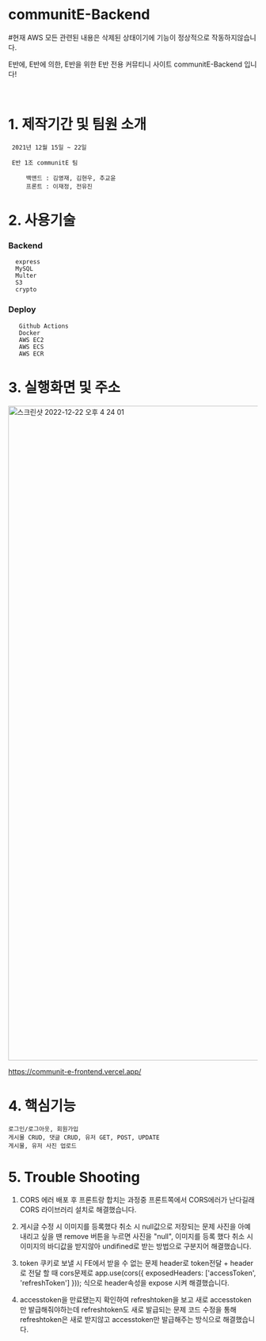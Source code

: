 # communitE-Backend

#현재 AWS 모든 관련된 내용은 삭제된 상태이기에 기능이 정상적으로 작동하지않습니다.

E반에, E반에 의한, E반을 위한 E반 전용 커뮤티니 사이트 communitE-Backend 입니다!

</br>
<h1>1. 제작기간 및 팀원 소개</h1>

     2021년 12월 15일 ~ 22일 

     E반 1조 communitE 팀 

         백앤드 : 김영재, 김현우, 추교윤
         프론트 : 이재정, 전유진             
               
<h1>2. 사용기술</h1>

  <h3>Backend</h3>
      
      express
      MySQL
      Multer
      S3
      crypto

       
  <h3>Deploy</h3>
        
       Github Actions 
       Docker 
       AWS EC2
       AWS ECS
       AWS ECR
       
       
<h1>3. 실행화면 및 주소</h1>


<img width="1323" alt="스크린샷 2022-12-22 오후 4 24 01" src="https://user-images.githubusercontent.com/103705842/209112623-638a2e40-4a19-472b-8d79-c771cbabbc8a.png">

https://communit-e-frontend.vercel.app/


<h1> 4. 핵심기능 </h1>

    로그인/로그아웃, 회원가입
    게시물 CRUD, 댓글 CRUD, 유저 GET, POST, UPDATE
    게시물, 유저 사진 업로드
    

<h1> 5. Trouble Shooting </h1>


  1. CORS 에러
  배포 후 프론트랑 합치는 과정중 프론트쪽에서 CORS에러가 난다길래 CORS 라이브러리 설치로 해결했습니다.
  
  2. 게시글 수정 시 이미지를 등록했다 취소 시 null값으로 저장되는 문제 
  사진을 아예 내리고 싶을 땐 remove 버튼을 누르면 사진을 "null", 이미지를 등록 했다 취소 시 이미지의 바디값을 받지않아 undifined로 받는 방법으로 구분지어 해결했습니다.
  
  3. token 쿠키로 보낼 시 FE에서 받을 수 없는 문제
  header로 token전달 + header로 전달 할 때 cors문제로 app.use(cors({ exposedHeaders: ['accessToken', 'refreshToken'] })); 식으로 header속성을 expose 시켜 해결했습니다.
  
  4. accesstoken을 만료됐는지 확인하여 refreshtoken을 보고 새로 accesstoken만 발급해줘야하는데 refreshtoken도 새로 발급되는 문제
    코드 수정을 통해 refreshtoken은 새로 받지않고 accesstoken만 발급해주는 방식으로 해결했습니다.
